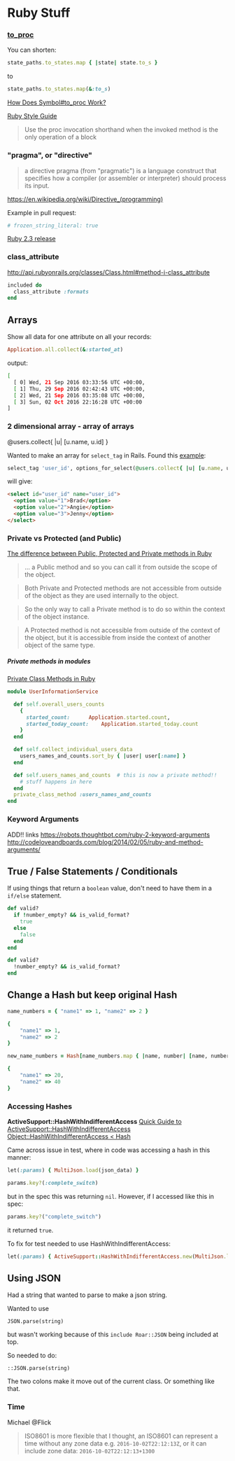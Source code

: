 # Ruby Stuff

### [to_proc](http://ruby-doc.org/core-2.3.0/Symbol.html#method-i-to_proc)

You can shorten:
```ruby
state_paths.to_states.map { |state| state.to_s }
```
to
```ruby
state_paths.to_states.map(&:to_s)
```
[How Does Symbol#to_proc Work?](http://benjamintan.io/blog/2015/03/16/how-does-symbol-to_proc-work/)

[Ruby Style Guide](https://github.com/bbatsov/ruby-style-guide#single-action-blocks)
> Use the proc invocation shorthand when the invoked method is the only operation of a block

### "pragma", or "directive"
> a directive pragma (from "pragmatic") is a language construct that specifies how a compiler (or assembler or interpreter) should process its input.

https://en.wikipedia.org/wiki/Directive_(programming)

Example in pull request:
```ruby
# frozen_string_literal: true
```
[Ruby 2.3 release](https://www.ruby-lang.org/en/news/2015/12/25/ruby-2-3-0-released/)


### class_attribute
http://api.rubyonrails.org/classes/Class.html#method-i-class_attribute

```ruby
included do
  class_attribute :formats
end
 ```

## Arrays

Show all data for one attribute on all your records:
```ruby
Application.all.collect(&:started_at)
```
output:
```bash
[
  [ 0] Wed, 21 Sep 2016 03:33:56 UTC +00:00,
  [ 1] Thu, 29 Sep 2016 02:42:43 UTC +00:00,
  [ 2] Wed, 21 Sep 2016 03:35:08 UTC +00:00,
  [ 3] Sun, 02 Oct 2016 22:16:28 UTC +00:00
]
```



### 2 dimensional array - array of arrays

@users.collect{ |u| [u.name, u.id] }

Wanted to make an array for `select_tag` in Rails. Found this [example](http://apidock.com/rails/ActionView/Helpers/FormTagHelper/select_tag#54-select-tag-with-options-for-select-example):

```ruby
select_tag 'user_id', options_for_select(@users.collect{ |u| [u.name, u.id] })
```
will give:
```html
<select id="user_id" name="user_id">
  <option value="1">Brad</option>
  <option value="2">Angie</option>
  <option value="3">Jenny</option>
</select>
```

### Private vs Protected (and Public)
[The difference between Public, Protected and Private methods in Ruby](http://culttt.com/2015/06/03/the-difference-between-public-protected-and-private-methods-in-ruby/)
> ... a Public method and so you can call it from outside the scope of the object.

> Both Private and Protected methods are not accessible from outside of the object as they are used internally to the object.

> So the only way to call a Private method is to do so within the context of the object instance.

> A Protected method is not accessible from outside of the context of the object, but it is accessible from inside the context of another object of the same type.


##### Private methods in modules
[Private Class Methods in Ruby](http://domon.cc/2013/12/25/private-class-methods-in-ruby/)

```ruby
module UserInformationService

  def self.overall_users_counts
    {
      started_count:      Application.started.count,
      started_today_count:    Application.started_today.count
    }
  end

  def self.collect_individual_users_data
    users_names_and_counts.sort_by { |user| user[:name] }
  end

  def self.users_names_and_counts  # this is now a private method!!
    # stuff happens in here
  end
  private_class_method :users_names_and_counts
end
```


### Keyword Arguments
ADD!! links
https://robots.thoughtbot.com/ruby-2-keyword-arguments
http://codeloveandboards.com/blog/2014/02/05/ruby-and-method-arguments/


## True / False Statements / Conditionals
If using things that return a `boolean` value, don't need to have them in a `if/else` statement.

```ruby
def valid?
  if !number_empty? && is_valid_format?
    true
  else
    false
  end
end
```

```ruby
def valid?
  !number_empty? && is_valid_format?
end
```

## Change a Hash but keep original Hash

```ruby
name_numbers = { "name1" => 1, "name2" => 2 }

{
    "name1" => 1,
    "name2" => 2
}

new_name_numbers = Hash[name_numbers.map { |name, number| [name, number * 20] } ]

{
    "name1" => 20,
    "name2" => 40
}
```

### Accessing Hashes

**ActiveSupport::HashWithIndifferentAccess**
[Quick Guide to ActiveSupport::HashWithIndifferentAccess](http://ruby-journal.com/quick-guide-to-activesupport-hashwithindifferentaccess/)
[Object::HashWithIndifferentAccess < Hash](http://api.rubyonrails.org/classes/ActiveSupport/HashWithIndifferentAccess.html)

Came across issue in test, where in code was accessing a hash in this manner:
```ruby
let(:params) { MultiJson.load(json_data) }

params.key?(:complete_switch)
```
but in the spec this was returning `nil`. However, if I accessed like this in spec:
```ruby
params.key?("complete_switch")
```
it returned `true`.

To fix for test needed to use HashWithIndifferentAccess:
```ruby
let(:params) { ActiveSupport::HashWithIndifferentAccess.new(MultiJson.load(json_data)) }
```

## Using JSON

Had a string that wanted to parse to make a json string.

Wanted to use
```
JSON.parse(string)
```
but wasn't working because of this `include Roar::JSON` being included at top.

So needed to do:
```
::JSON.parse(string)
```
The two colons make it move out of the current class. Or something like that.


### Time
Michael @Flick
>ISO8601 is more flexible that I thought, an ISO8601 can represent a time without any zone data e.g. `2016-10-02T22:12:13Z`, or it can include zone data: `2016-10-02T22:12:13+1300`
